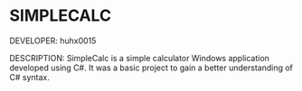 SIMPLECALC
==========

DEVELOPER: huhx0015

DESCRIPTION:
SimpleCalc is a simple calculator Windows application developed using C#. It was a basic project to gain a better understanding of C# syntax.

